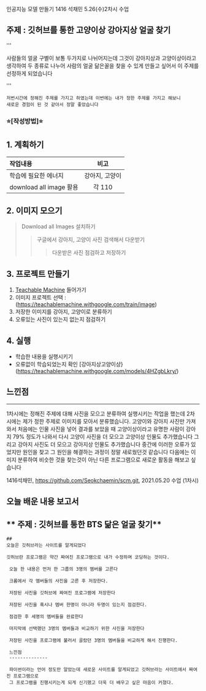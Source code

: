 인공지능 모델 만들기 1416 석채민
 5.26(수)2차시 수업
 
 ## 주제 : 깃허브를 통한 고양이상 강아지상 얼굴 찾기 
 
 '''
 
 사람들의 얼굴 구별이 보통 두가지로 나뉘어지는데 그것이 강아지상과 고양이상이라고 생각하여 두 종류로 나누어
 사람의 얼굴 닮은꼴을 찾을 수 있게 만들고 싶어서 이 주제를 선정하게 되었습니다
 
 '''
 
 ~~~
 저번시간에 정해진 주제를 가지고 하였는데 이번에는 내가 정한 주제를 가지고 해보니 
 새로운 경험이 된 것 같아서 정말 좋았습니다
 ~~~
 
### :star:[작성방법]:star:

## 1. 계획하기
작업내용|비고|
:---|:---:|
학습에 필요한 에너지|강아지, 고양이|
download all image 활용|각 110|

## 2. 이미지 모으기
> Download all Images 설치하기
>  > 구글에서 강아지, 고양이 사진 검색해서 다운받기
>  >  > 다운받은 사진 점검하고 저장하기

## 3. 프로젝트 만들기
 1)  [Teachable Machine](https://teachablemachine.withgoogle.com/) 들어가기
 2)  이미지 프로젝트 선택 : (https://teachablemachine.withgoogle.com/train/image) 
 3) 저장한 이미지를 강아지, 고양이로 분류하기
 4) 오류있는 사진이 있는지 없는지 점검하기
 
 
 ## 4. 실행
  * 학습한 내용을 실행시키기
  * 오류없이 학습되었는지 확인
  [강아지상고양이상}(https://teachablemachine.withgoogle.com/models/4HZgbLkry/)
  
  
 ## 느낀점
 ---
 1차시에는 정해진 주제에 대해 사진을 모으고 분류하여 실행시키는 작업을 했는데 2차시에는 제가 정한 주제로 이미지를 모아서 분류했습니다.
 고양이와 강아지 사진만 가져와서 처음에는 인물 사진을 넣어 결과를 보았을 때 고양이상이라고 유명한 사람이 강아지 79% 정도가 나와서
 다시 고양이 사진을 더 모으고 고양이상 인물도 추가했습니다 그리고 강아지 사진도 더 모으고 강아지상 인물도 추가했습니다
 중간에 이러한 오류가 있었지만 원인을 찾고 그 원인을 해결하는 과정이 정말 새로웠던것 같습니다 다음에는 이미지 분류하여 비슷한 것을 찾는것이 아닌
 다른 프로그램으로 새로운 활동을 해보고 싶습니다
  
   



























1416석채민, https://github.com/Seokchaemin/scm.git,
2021.05.20 수업 (1차시)

오늘 배운 내용 보고서
-------------
## ** 주제 : 깃허브를 통한 BTS 닮은 얼굴 찾기**


~~~
##
오늘은 깃허브라는 사이트를 알게되었다

깃허브란 프로그램은 약간 짜여진 프로그램으로 내가 수정하며 코딩하는 것이다.

 오늘 한 내용은 먼저 한 그룹의 3명의 멤버를 고른다
 
 크롬에서 각 멤버들의 사진을 고른 후 저장한다.
 
 저장된 사진을 깃허브에 짜여진 프로그램에 저장한다
 
 저장된 사진을 혹시나 멤버 한명이 아니라 두명이 있는지 점검한다.
 
 점검한 후 세명의 멤버들을 완료한다
 
 마지막에 선택했던 3명의 멤버들과 비교하기 위한 사진을 저장한다
 
 저장된 사진을 프로그램에 불러서 골랐던 3명의 멤버들을 비교하게 해서 진행한다.
 
 느낀점
 --------------
 
 파이썬이라는 언어 정도만 알았는데 새로운 사이트를 알게되었고 깃허브라는 사이트에서 짜여진 프로그램으로
 그 프로그램을 진행시키는게 되게 신기했고 더욱 더 배우고 싶은 마음이 커졌다.







